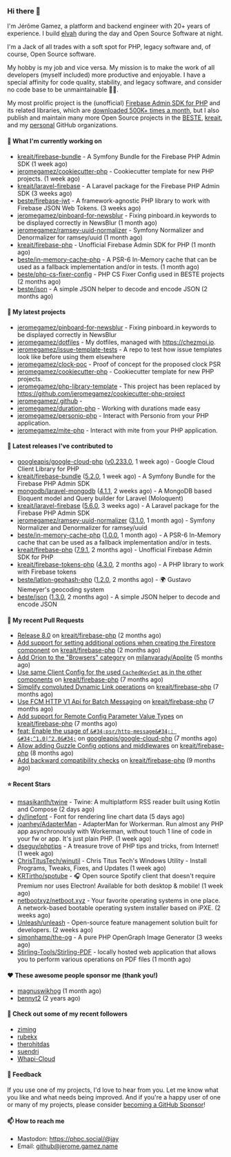 ### Hi there 👋

I'm Jérôme Gamez, a platform and backend engineer with 20+ years of experience.
I build [elvah](https://www.elvah.de) during the day and Open Source Software
at night.

I'm a Jack of all trades with a soft spot for PHP, legacy software and,
of course, Open Source software.

My hobby is my job and vice versa. My mission is to make the work of all
developers (myself included) more productive and enjoyable.
I have a special affinity for code quality, stability, and legacy software,
and consider no code base to be unmaintainable 💪🏻.

My most prolific project is the (unofficial)
[Firebase Admin SDK for PHP](https://github.com/kreait/firebase-php) and its
related libraries, which are
[downloaded 500K+ times a month](https://packagist.org/packages/kreait/firebase-php/stats), but I also publish and maintain many more Open Source
projects in the [BESTE](https://github.com/beste),
[kreait](https://github.com/kreait), and my
[personal](https://github.com/jeromegamez) GitHub organizations.

#### 👷 What I'm currently working on

- [kreait/firebase-bundle](https://github.com/kreait/firebase-bundle) - A Symfony Bundle for the Firebase PHP Admin SDK (1 week ago)
- [jeromegamez/cookiecutter-php](https://github.com/jeromegamez/cookiecutter-php) - Cookiecutter template for new PHP projects. (1 week ago)
- [kreait/laravel-firebase](https://github.com/kreait/laravel-firebase) - A Laravel package for the Firebase PHP Admin SDK (3 weeks ago)
- [beste/firebase-jwt](https://github.com/beste/firebase-jwt) - A framework-agnostic PHP library to work with Firebase JSON Web Tokens. (3 weeks ago)
- [jeromegamez/pinboard-for-newsblur](https://github.com/jeromegamez/pinboard-for-newsblur) - Fixing pinboard.in keywords to be displayed correctly in NewsBlur (1 month ago)
- [jeromegamez/ramsey-uuid-normalizer](https://github.com/jeromegamez/ramsey-uuid-normalizer) - Symfony Normalizer and Denormalizer for ramsey/uuid (1 month ago)
- [kreait/firebase-php](https://github.com/kreait/firebase-php) - Unofficial Firebase Admin SDK for PHP (1 month ago)
- [beste/in-memory-cache-php](https://github.com/beste/in-memory-cache-php) - A PSR-6 In-Memory cache that can be used as a fallback implementation and/or in tests. (1 month ago)
- [beste/php-cs-fixer-config](https://github.com/beste/php-cs-fixer-config) - PHP CS Fixer Config used in BESTE projects (2 months ago)
- [beste/json](https://github.com/beste/json) - A simple JSON helper to decode and encode JSON (2 months ago)

#### 🌱 My latest projects

- [jeromegamez/pinboard-for-newsblur](https://github.com/jeromegamez/pinboard-for-newsblur) - Fixing pinboard.in keywords to be displayed correctly in NewsBlur
- [jeromegamez/dotfiles](https://github.com/jeromegamez/dotfiles) - My dotfiles, managed with https://chezmoi.io.
- [jeromegamez/issue-template-tests](https://github.com/jeromegamez/issue-template-tests) - A repo to test how issue templates look like before using them elsewhere
- [jeromegamez/clock-poc](https://github.com/jeromegamez/clock-poc) - Proof of concept for the proposed clock PSR
- [jeromegamez/cookiecutter-php](https://github.com/jeromegamez/cookiecutter-php) - Cookiecutter template for new PHP projects.
- [jeromegamez/php-library-template](https://github.com/jeromegamez/php-library-template) - This project has been replaced by https://github.com/jeromegamez/cookiecutter-php-project
- [jeromegamez/.github](https://github.com/jeromegamez/.github) - 
- [jeromegamez/duration-php](https://github.com/jeromegamez/duration-php) - Working with durations made easy
- [jeromegamez/personio-php](https://github.com/jeromegamez/personio-php) - Interact with Personio from your PHP application.
- [jeromegamez/mite-php](https://github.com/jeromegamez/mite-php) - Interact with mite from your PHP application.

#### 🔭 Latest releases I've contributed to

- [googleapis/google-cloud-php](https://github.com/googleapis/google-cloud-php) ([v0.233.0](https://github.com/googleapis/google-cloud-php/releases/tag/v0.233.0), 1 week ago) - Google Cloud Client Library for PHP
- [kreait/firebase-bundle](https://github.com/kreait/firebase-bundle) ([5.2.0](https://github.com/kreait/firebase-bundle/releases/tag/5.2.0), 1 week ago) - A Symfony Bundle for the Firebase PHP Admin SDK
- [mongodb/laravel-mongodb](https://github.com/mongodb/laravel-mongodb) ([4.1.1](https://github.com/mongodb/laravel-mongodb/releases/tag/4.1.1), 2 weeks ago) - A MongoDB based Eloquent model and Query builder for Laravel (Moloquent)
- [kreait/laravel-firebase](https://github.com/kreait/laravel-firebase) ([5.6.0](https://github.com/kreait/laravel-firebase/releases/tag/5.6.0), 3 weeks ago) - A Laravel package for the Firebase PHP Admin SDK
- [jeromegamez/ramsey-uuid-normalizer](https://github.com/jeromegamez/ramsey-uuid-normalizer) ([3.1.0](https://github.com/jeromegamez/ramsey-uuid-normalizer/releases/tag/3.1.0), 1 month ago) - Symfony Normalizer and Denormalizer for ramsey/uuid
- [beste/in-memory-cache-php](https://github.com/beste/in-memory-cache-php) ([1.0.0](https://github.com/beste/in-memory-cache-php/releases/tag/1.0.0), 1 month ago) - A PSR-6 In-Memory cache that can be used as a fallback implementation and/or in tests.
- [kreait/firebase-php](https://github.com/kreait/firebase-php) ([7.9.1](https://github.com/kreait/firebase-php/releases/tag/7.9.1), 2 months ago) - Unofficial Firebase Admin SDK for PHP
- [kreait/firebase-tokens-php](https://github.com/kreait/firebase-tokens-php) ([4.3.0](https://github.com/kreait/firebase-tokens-php/releases/tag/4.3.0), 2 months ago) - A PHP library to work with Firebase tokens
- [beste/latlon-geohash-php](https://github.com/beste/latlon-geohash-php) ([1.2.0](https://github.com/beste/latlon-geohash-php/releases/tag/1.2.0), 2 months ago) - 🌍 Gustavo Niemeyer&#39;s geocoding system
- [beste/json](https://github.com/beste/json) ([1.3.0](https://github.com/beste/json/releases/tag/1.3.0), 2 months ago) - A simple JSON helper to decode and encode JSON

#### 🔨 My recent Pull Requests

- [Release 8.0](https://github.com/kreait/firebase-php/pull/847) on [kreait/firebase-php](https://github.com/kreait/firebase-php) (2 months ago)
- [Add support for setting additional options when creating the Firestore component](https://github.com/kreait/firebase-php/pull/840) on [kreait/firebase-php](https://github.com/kreait/firebase-php) (2 months ago)
- [Add Orion to the &#34;Browsers&#34; category](https://github.com/milanvarady/Applite/pull/21) on [milanvarady/Applite](https://github.com/milanvarady/Applite) (5 months ago)
- [Use same Client Config for the used `CachedKeySet` as in the other components](https://github.com/kreait/firebase-php/pull/813) on [kreait/firebase-php](https://github.com/kreait/firebase-php) (7 months ago)
- [Simplify convoluted Dynamic Link operations](https://github.com/kreait/firebase-php/pull/810) on [kreait/firebase-php](https://github.com/kreait/firebase-php) (7 months ago)
- [Use FCM HTTP V1 Api for Batch Messaging](https://github.com/kreait/firebase-php/pull/805) on [kreait/firebase-php](https://github.com/kreait/firebase-php) (7 months ago)
- [Add support for Remote Config Parameter Value Types](https://github.com/kreait/firebase-php/pull/801) on [kreait/firebase-php](https://github.com/kreait/firebase-php) (7 months ago)
- [feat: Enable the usage of `&#34;psr/http-message&#34;: &#34;^1.0|^2.0&#34;`](https://github.com/googleapis/google-cloud-php/pull/6338) on [googleapis/google-cloud-php](https://github.com/googleapis/google-cloud-php) (7 months ago)
- [Allow adding Guzzle Config options and middlewares](https://github.com/kreait/firebase-php/pull/799) on [kreait/firebase-php](https://github.com/kreait/firebase-php) (8 months ago)
- [Add backward compatibility checks](https://github.com/kreait/firebase-php/pull/792) on [kreait/firebase-php](https://github.com/kreait/firebase-php) (9 months ago)

#### ⭐ Recent Stars

- [msasikanth/twine](https://github.com/msasikanth/twine) - Twine: A multiplatform RSS reader built using Kotlin and Compose (2 days ago)
- [dy/linefont](https://github.com/dy/linefont) - Font for rendering line chart data (5 days ago)
- [joanhey/AdapterMan](https://github.com/joanhey/AdapterMan) - AdapterMan for Workerman. Run almost any PHP app asynchronously with Workerman, without touch 1 line of code in your fw or app. It&#39;s just plain PHP. (1 week ago)
- [dseguy/phptips](https://github.com/dseguy/phptips) - A treasure trove of PHP tips and tricks, from Internet!  (1 week ago)
- [ChrisTitusTech/winutil](https://github.com/ChrisTitusTech/winutil) - Chris Titus Tech&#39;s Windows Utility - Install Programs, Tweaks, Fixes, and Updates (1 week ago)
- [KRTirtho/spotube](https://github.com/KRTirtho/spotube) - 🎧 Open source Spotify client that doesn&#39;t require Premium nor uses Electron! Available for both desktop &amp; mobile! (1 week ago)
- [netbootxyz/netboot.xyz](https://github.com/netbootxyz/netboot.xyz) - Your favorite operating systems in one place.  A network-based bootable operating system installer based on iPXE. (2 weeks ago)
- [Unleash/unleash](https://github.com/Unleash/unleash) - Open-source feature management solution built for developers. (2 weeks ago)
- [simonhamp/the-og](https://github.com/simonhamp/the-og) - A pure PHP OpenGraph Image Generator (3 weeks ago)
- [Stirling-Tools/Stirling-PDF](https://github.com/Stirling-Tools/Stirling-PDF) - locally hosted web application that allows you to perform various operations on PDF files (1 month ago)

#### ❤️ These awesome people sponsor me (thank you!)

- [magnuswikhog](https://github.com/magnuswikhog) (1 month ago)
- [bennyt2](https://github.com/bennyt2) (2 years ago)

#### 👯 Check out some of my recent followers

- [ziming](https://github.com/ziming)
- [rubekx](https://github.com/rubekx)
- [therohitdas](https://github.com/therohitdas)
- [suendri](https://github.com/suendri)
- [Whapi-Cloud](https://github.com/Whapi-Cloud)

#### 💬 Feedback

If you use one of my projects, I'd love to hear from you. Let me know what you
like and what needs being improved. And if you're a happy user of one or
many of my projects, please consider
[becoming a GitHub Sponsor](https://github.com/sponsors/jeromegamez)!

#### 📫 How to reach me

- Mastodon: https://phpc.social/@jay
- Email: github@jerome.gamez.name

